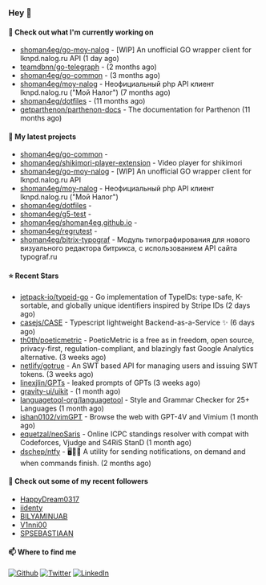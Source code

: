 ### Hey 👋

#### 👷 Check out what I'm currently working on

- [shoman4eg/go-moy-nalog](https://github.com/shoman4eg/go-moy-nalog) - [WIP] An unofficial GO wrapper client for lknpd.nalog.ru API  (1 day ago)
- [teamdbnn/go-telegraph](https://github.com/teamdbnn/go-telegraph) -  (2 months ago)
- [shoman4eg/go-common](https://github.com/shoman4eg/go-common) -  (3 months ago)
- [shoman4eg/moy-nalog](https://github.com/shoman4eg/moy-nalog) - Неофициальный php API клиент lknpd.nalog.ru (&#34;Мой Налог&#34;)  (7 months ago)
- [shoman4eg/dotfiles](https://github.com/shoman4eg/dotfiles) -  (11 months ago)
- [getparthenon/parthenon-docs](https://github.com/getparthenon/parthenon-docs) - The documentation for Parthenon (11 months ago)

#### 🌱 My latest projects

- [shoman4eg/go-common](https://github.com/shoman4eg/go-common) - 
- [shoman4eg/shikimori-player-extension](https://github.com/shoman4eg/shikimori-player-extension) - Video player for shikimori
- [shoman4eg/go-moy-nalog](https://github.com/shoman4eg/go-moy-nalog) - [WIP] An unofficial GO wrapper client for lknpd.nalog.ru API 
- [shoman4eg/moy-nalog](https://github.com/shoman4eg/moy-nalog) - Неофициальный php API клиент lknpd.nalog.ru (&#34;Мой Налог&#34;) 
- [shoman4eg/dotfiles](https://github.com/shoman4eg/dotfiles) - 
- [shoman4eg/g5-test](https://github.com/shoman4eg/g5-test) - 
- [shoman4eg/shoman4eg.github.io](https://github.com/shoman4eg/shoman4eg.github.io) - 
- [shoman4eg/regrutest](https://github.com/shoman4eg/regrutest) - 
- [shoman4eg/bitrix-typograf](https://github.com/shoman4eg/bitrix-typograf) - Модуль типографирования для нового визуального редактора битрикса, с использованием API сайта typograf.ru

#### ⭐ Recent Stars

- [jetpack-io/typeid-go](https://github.com/jetpack-io/typeid-go) - Go implementation of TypeIDs: type-safe, K-sortable, and globally unique identifiers inspired by Stripe IDs (2 days ago)
- [casejs/CASE](https://github.com/casejs/CASE) - Typescript lightweight Backend-as-a-Service ✨  (6 days ago)
- [th0th/poeticmetric](https://github.com/th0th/poeticmetric) - PoeticMetric is a free as in freedom, open source, privacy-first, regulation-compliant, and blazingly fast Google Analytics alternative. (3 weeks ago)
- [netlify/gotrue](https://github.com/netlify/gotrue) - An SWT based API for managing users and issuing SWT tokens. (3 weeks ago)
- [linexjlin/GPTs](https://github.com/linexjlin/GPTs) - leaked prompts of GPTs (3 weeks ago)
- [gravity-ui/uikit](https://github.com/gravity-ui/uikit) -  (1 month ago)
- [languagetool-org/languagetool](https://github.com/languagetool-org/languagetool) - Style and Grammar Checker for 25&#43; Languages (1 month ago)
- [ishan0102/vimGPT](https://github.com/ishan0102/vimGPT) - Browse the web with GPT-4V and Vimium (1 month ago)
- [equetzal/neoSaris](https://github.com/equetzal/neoSaris) - Online ICPC standings resolver with compat with Codeforces, Vjudge and S4RiS StanD (1 month ago)
- [dschep/ntfy](https://github.com/dschep/ntfy) - 🖥️📱🔔 A utility for sending notifications, on demand and when commands finish. (2 months ago)

#### 👯 Check out some of my recent followers

- [HappyDream0317](https://github.com/HappyDream0317)
- [iidenty](https://github.com/iidenty)
- [BILYAMINUAB](https://github.com/BILYAMINUAB)
- [V1nni00](https://github.com/V1nni00)
- [SPSEBASTIAAN](https://github.com/SPSEBASTIAAN)


#### 📫 Where to find me
<p>
<a href="https://github.com/shoman4eg" target="_blank"><img alt="Github" src="https://img.shields.io/badge/GitHub-%2312100E.svg?&style=for-the-badge&logo=Github&logoColor=white" /></a>
<a href="https://twitter.com/shoman4eg" target="_blank"><img alt="Twitter" src="https://img.shields.io/badge/twitter-%231DA1F2.svg?&style=for-the-badge&logo=twitter&logoColor=white" /></a>
<a href="https://www.linkedin.com/in/artemdubinin/" target="_blank"><img alt="LinkedIn" src="https://img.shields.io/badge/linkedin-%230077B5.svg?&style=for-the-badge&logo=linkedin&logoColor=white" /></a>
</p>
